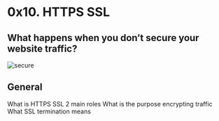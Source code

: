 # 0x10. HTTPS SSL

## What happens when you don’t secure your website traffic?

![secure](https://s3.amazonaws.com/intranet-projects-files/holbertonschool-sysadmin_devops/276/xCmOCgw.gif)

## General

What is HTTPS SSL 2 main roles
What is the purpose encrypting traffic
What SSL termination means
